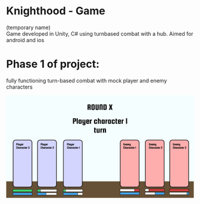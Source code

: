 # Knighthood - Game
(temporary name)  
Game developed in Unity, C# using turnbased combat with a hub. Aimed for android and ios


# Phase 1 of project:
fully functioning turn-based combat with mock player and enemy characters

![Combat start](/Drafts/Combat_Drafts/Basic_Battle-start(1).png)
